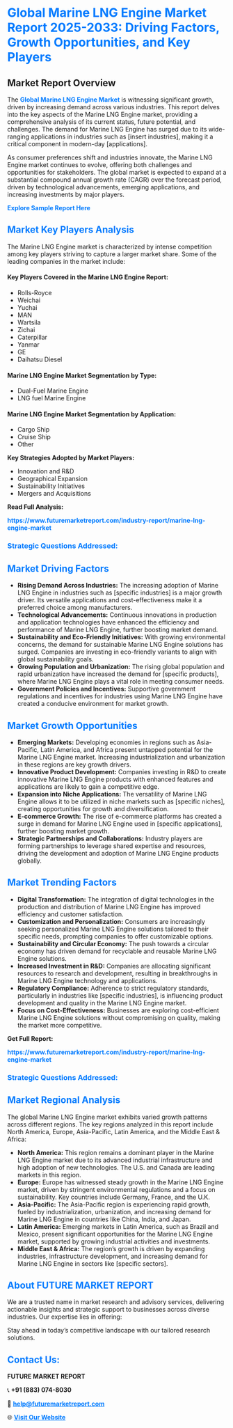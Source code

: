 <h1 style="color: #007BFF;">Global Marine LNG Engine Market Report 2025-2033: Driving Factors, Growth Opportunities, and Key Players</h1>

<section id="overview">
<h2>Market Report Overview</h2>
<p>The <a href="https://www.futuremarketreport.com/industry-report/marine-lng-engine-market" style="color: #007BFF; text-decoration: none;"><strong>Global Marine LNG Engine Market</strong></a> is witnessing significant growth, driven by increasing demand across various industries. This report delves into the key aspects of the Marine LNG Engine market, providing a comprehensive analysis of its current status, future potential, and challenges. The demand for Marine LNG Engine has surged due to its wide-ranging applications in industries such as [insert industries], making it a critical component in modern-day [applications].</p>
<p>As consumer preferences shift and industries innovate, the Marine LNG Engine market continues to evolve, offering both challenges and opportunities for stakeholders. The global market is expected to expand at a substantial compound annual growth rate (CAGR) over the forecast period, driven by technological advancements, emerging applications, and increasing investments by major players.</p>
</section>

<section id="overview">
<p><a href="https://www.futuremarketreport.com/request-sample/reportId=44064" style="color: #007BFF; text-decoration: none;"><strong>Explore Sample Report Here</strong></a></p>
</section>

<section id="key-players">
<h2 style="color: #007BFF;">Market Key Players Analysis</h2>
<p>The Marine LNG Engine market is characterized by intense competition among key players striving to capture a larger market share. Some of the leading companies in the market include:</p>
<h4>Key Players Covered in the Marine LNG Engine Report:</h4>
<ul><li>Rolls-Royce</li><li>Weichai</li><li>Yuchai</li><li>MAN</li><li>Wartsila</li><li>Zichai</li><li>Caterpillar</li><li>Yanmar</li><li>GE</li><li>Daihatsu Diesel</li></ul>
<h4>Marine LNG Engine Market Segmentation by Type:</h4>
<ul><li>Dual-Fuel Marine Engine</li><li>LNG fuel Marine Engine</li></ul>

<h4>Marine LNG Engine Market Segmentation by Application:</h4>
<ul><li>Cargo Ship</li><li>Cruise Ship</li><li>Other</li></ul>
<p><strong>Key Strategies Adopted by Market Players:</strong></p>
<ul>
<li>Innovation and R&D</li>
<li>Geographical Expansion</li>
<li>Sustainability Initiatives</li>
<li>Mergers and Acquisitions</li>
</ul>
</section>

<section>
<p><strong>Read Full Analysis: </strong></p><a href="https://www.futuremarketreport.com/industry-report/marine-lng-engine-market" style="color: #007BFF; text-decoration: none;"><strong>https://www.futuremarketreport.com/industry-report/marine-lng-engine-market</strong></a>
<h3 style="color: #007BFF;">Strategic Questions Addressed:</h3>
</section>

<section id="driving-factors">
<h2 style="color: #007BFF;">Market Driving Factors</h2>
<ul>
<li><strong>Rising Demand Across Industries:</strong> The increasing adoption of Marine LNG Engine in industries such as [specific industries] is a major growth driver. Its versatile applications and cost-effectiveness make it a preferred choice among manufacturers.</li>
<li><strong>Technological Advancements:</strong> Continuous innovations in production and application technologies have enhanced the efficiency and performance of Marine LNG Engine, further boosting market demand.</li>
<li><strong>Sustainability and Eco-Friendly Initiatives:</strong> With growing environmental concerns, the demand for sustainable Marine LNG Engine solutions has surged. Companies are investing in eco-friendly variants to align with global sustainability goals.</li>
<li><strong>Growing Population and Urbanization:</strong> The rising global population and rapid urbanization have increased the demand for [specific products], where Marine LNG Engine plays a vital role in meeting consumer needs.</li>
<li><strong>Government Policies and Incentives:</strong> Supportive government regulations and incentives for industries using Marine LNG Engine have created a conducive environment for market growth.</li>
</ul>
</section>

<section id="growth-opportunities">
<h2 style="color: #007BFF;">Market Growth Opportunities</h2>
<ul>
<li><strong>Emerging Markets:</strong> Developing economies in regions such as Asia-Pacific, Latin America, and Africa present untapped potential for the Marine LNG Engine market. Increasing industrialization and urbanization in these regions are key growth drivers.</li>
<li><strong>Innovative Product Development:</strong> Companies investing in R&D to create innovative Marine LNG Engine products with enhanced features and applications are likely to gain a competitive edge.</li>
<li><strong>Expansion into Niche Applications:</strong> The versatility of Marine LNG Engine allows it to be utilized in niche markets such as [specific niches], creating opportunities for growth and diversification.</li>
<li><strong>E-commerce Growth:</strong> The rise of e-commerce platforms has created a surge in demand for Marine LNG Engine used in [specific applications], further boosting market growth.</li>
<li><strong>Strategic Partnerships and Collaborations:</strong> Industry players are forming partnerships to leverage shared expertise and resources, driving the development and adoption of Marine LNG Engine products globally.</li>
</ul>
</section>

<section id="trending-factors">
<h2 style="color: #007BFF;">Market Trending Factors</h2>
<ul>
<li><strong>Digital Transformation:</strong> The integration of digital technologies in the production and distribution of Marine LNG Engine has improved efficiency and customer satisfaction.</li>
<li><strong>Customization and Personalization:</strong> Consumers are increasingly seeking personalized Marine LNG Engine solutions tailored to their specific needs, prompting companies to offer customizable options.</li>
<li><strong>Sustainability and Circular Economy:</strong> The push towards a circular economy has driven demand for recyclable and reusable Marine LNG Engine solutions.</li>
<li><strong>Increased Investment in R&D:</strong> Companies are allocating significant resources to research and development, resulting in breakthroughs in Marine LNG Engine technology and applications.</li>
<li><strong>Regulatory Compliance:</strong> Adherence to strict regulatory standards, particularly in industries like [specific industries], is influencing product development and quality in the Marine LNG Engine market.</li>
<li><strong>Focus on Cost-Effectiveness:</strong> Businesses are exploring cost-efficient Marine LNG Engine solutions without compromising on quality, making the market more competitive.</li>
</ul>
</section>

<section>
<p><strong>Get Full Report: </strong></p><a href="https://www.futuremarketreport.com/industry-report/marine-lng-engine-market" style="color: #007BFF; text-decoration: none;"><strong>https://www.futuremarketreport.com/industry-report/marine-lng-engine-market</strong></a>
<h3 style="color: #007BFF;">Strategic Questions Addressed:</h3>
</section>


<section id="regional-analysis">
<h2 style="color: #007BFF;">Market Regional Analysis</h2>
<p>The global Marine LNG Engine market exhibits varied growth patterns across different regions. The key regions analyzed in this report include North America, Europe, Asia-Pacific, Latin America, and the Middle East & Africa:</p>
<ul>
<li><strong>North America:</strong> This region remains a dominant player in the Marine LNG Engine market due to its advanced industrial infrastructure and high adoption of new technologies. The U.S. and Canada are leading markets in this region.</li>
<li><strong>Europe:</strong> Europe has witnessed steady growth in the Marine LNG Engine market, driven by stringent environmental regulations and a focus on sustainability. Key countries include Germany, France, and the U.K.</li>
<li><strong>Asia-Pacific:</strong> The Asia-Pacific region is experiencing rapid growth, fueled by industrialization, urbanization, and increasing demand for Marine LNG Engine in countries like China, India, and Japan.</li>
<li><strong>Latin America:</strong> Emerging markets in Latin America, such as Brazil and Mexico, present significant opportunities for the Marine LNG Engine market, supported by growing industrial activities and investments.</li>
<li><strong>Middle East & Africa:</strong> The region’s growth is driven by expanding industries, infrastructure development, and increasing demand for Marine LNG Engine in sectors like [specific sectors].</li>
</ul>
</section>

<footer>
<h2 style="color: #007BFF;">About FUTURE MARKET REPORT</h2>
<p>We are a trusted name in market research and advisory services, delivering actionable insights and strategic support to businesses across diverse industries. Our expertise lies in offering:</p>

<p>Stay ahead in today’s competitive landscape with our tailored research solutions.</p>

<h2 style="color: #007BFF;">Contact Us:</h2>
<p><strong>FUTURE MARKET REPORT</strong></p>
<p>📞 <strong>+91 (883) 074-8030</strong></p>
<p>📧 <strong><a href="mailto:help@futuremarketreport.com" style="color: #007BFF;">help@futuremarketreport.com</a></strong></p>
<p>🌐 <strong><a href="https://www.futuremarketreport.com/" style="color: #007BFF;">Visit Our Website</a></strong></p>
</footer>